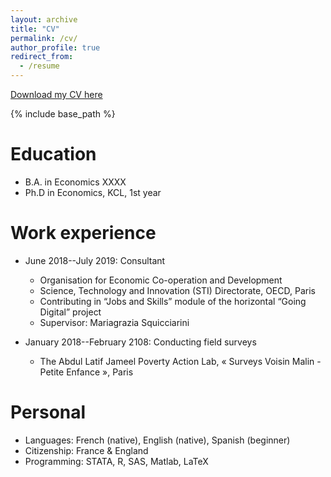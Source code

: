 ```yaml
---
layout: archive
title: "CV"
permalink: /cv/
author_profile: true
redirect_from:
  - /resume
---
```


[Download my CV here](http://alex-hoagland.github.io/files/HoaglandCV_current.pdf)

{% include base_path %}

Education
======
* B.A. in Economics XXXX
* Ph.D in Economics, KCL, 1st year

Work experience
======
* June 2018--July 2019: Consultant 
  * Organisation for Economic Co-operation and Development
  * Science, Technology and Innovation (STI) Directorate, OECD, Paris
  * Contributing in “Jobs and Skills” module of the horizontal “Going Digital” project
  * Supervisor: Mariagrazia Squicciarini

* January 2018--February 2108: Conducting field surveys 
  * The Abdul Latif Jameel Poverty Action Lab, « Surveys Voisin Malin - Petite Enfance », Paris

Personal
=====
* Languages: French (native), English (native), Spanish (beginner)
* Citizenship: France & England
* Programming: STATA, R, SAS, Matlab, LaTeX
